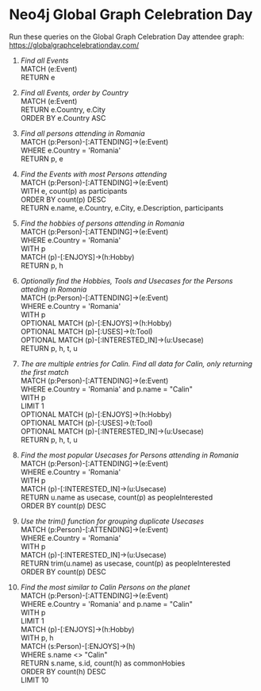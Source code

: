 # Neo4j Global Graph Celebration Day

Run these queries on the Global Graph Celebration Day attendee graph: https://globalgraphcelebrationday.com/

1. _Find all Events_  
MATCH (e:Event)  
RETURN e  

1. _Find all Events, order by Country_  
MATCH (e:Event)  
RETURN e.Country, e.City  
ORDER BY e.Country ASC  

1. _Find all persons attending in Romania_  
MATCH (p:Person)-[:ATTENDING]->(e:Event)  
WHERE e.Country = 'Romania'  
RETURN p, e  

1. _Find the Events with most Persons attending_  
MATCH (p:Person)-[:ATTENDING]->(e:Event)  
WITH e, count(p) as participants  
ORDER BY count(p) DESC  
RETURN e.name, e.Country, e.City, e.Description, participants  

1. _Find the hobbies of persons attending in Romania_  
MATCH (p:Person)-[:ATTENDING]->(e:Event)  
WHERE e.Country = 'Romania'  
WITH p  
MATCH (p)-[:ENJOYS]->(h:Hobby)  
RETURN p, h  

1. _Optionally find the Hobbies, Tools and Usecases for the Persons atteding in Romania_  
MATCH (p:Person)-[:ATTENDING]->(e:Event)  
WHERE e.Country = 'Romania'  
WITH p  
OPTIONAL MATCH (p)-[:ENJOYS]->(h:Hobby)  
OPTIONAL MATCH (p)-[:USES]->(t:Tool)  
OPTIONAL MATCH (p)-[:INTERESTED_IN]->(u:Usecase)  
RETURN p, h, t, u  

1. _The are multiple entries for Calin. Find all data for Calin, only returning the first match_  
MATCH (p:Person)-[:ATTENDING]->(e:Event)  
WHERE e.Country = 'Romania' and p.name = "Calin"  
WITH p   
LIMIT 1  
OPTIONAL MATCH (p)-[:ENJOYS]->(h:Hobby)  
OPTIONAL MATCH (p)-[:USES]->(t:Tool)  
OPTIONAL MATCH (p)-[:INTERESTED_IN]->(u:Usecase)  
RETURN p, h, t, u  

1. _Find the most popular Usecases for Persons attending in Romania_  
MATCH (p:Person)-[:ATTENDING]->(e:Event)  
WHERE e.Country = 'Romania'  
WITH p  
MATCH (p)-[:INTERESTED_IN]->(u:Usecase)  
RETURN u.name as usecase, count(p) as peopleInterested  
ORDER BY count(p) DESC  

1. _Use the trim() function for grouping duplicate Usecases_  
MATCH (p:Person)-[:ATTENDING]->(e:Event)  
WHERE e.Country = 'Romania'  
WITH p  
MATCH (p)-[:INTERESTED_IN]->(u:Usecase)  
RETURN trim(u.name) as usecase, count(p) as peopleInterested  
ORDER BY count(p) DESC  

1. _Find the most similar to Calin Persons on the planet_  
MATCH (p:Person)-[:ATTENDING]->(e:Event)  
WHERE e.Country = 'Romania' and p.name = "Calin"  
WITH p  
LIMIT 1  
MATCH (p)-[:ENJOYS]->(h:Hobby)  
WITH p, h  
MATCH (s:Person)-[:ENJOYS]->(h)  
WHERE s.name <> "Calin"  
RETURN s.name, s.id, count(h) as commonHobies  
ORDER BY count(h) DESC  
LIMIT 10  
